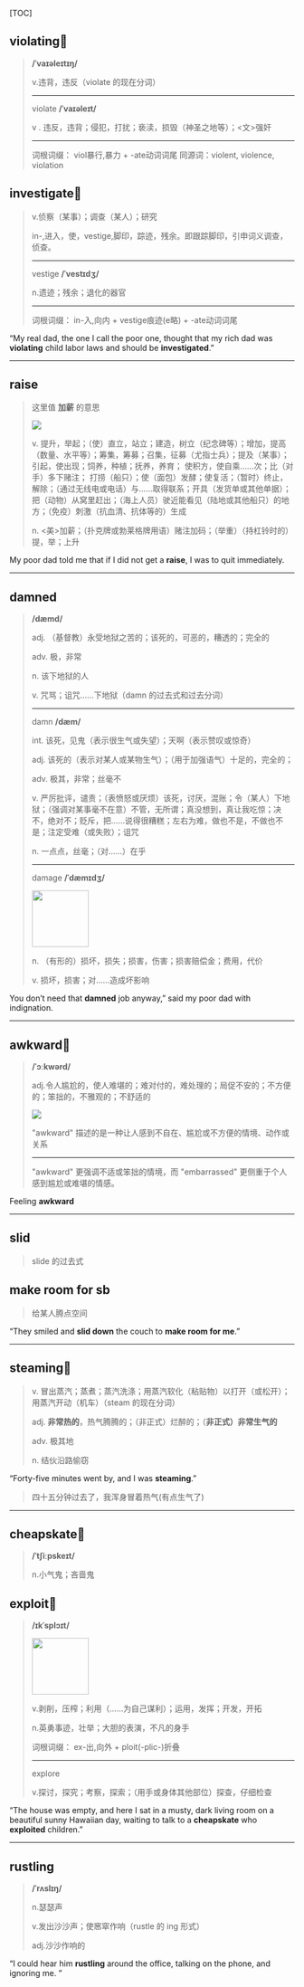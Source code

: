 [TOC]

## violating🚩

> **/ˈvaɪəleɪtɪŋ/**
>
> v.违背，违反（violate 的现在分词）
>
> ---
>
> violate  **/ˈvaɪəleɪt/**
>
> v . 违反，违背；侵犯，打扰；亵渎，损毁（神圣之地等）；<文>强奸
>
> ---
>
> 词根词缀： viol暴行,暴力 + -ate动词词尾 同源词：violent, violence, violation

## investigate🚩

> v.侦察（某事）；调查（某人）；研究
>
> in-,进入，使，vestige,脚印，踪迹，残余。即跟踪脚印，引申词义调查，侦查。
>
> ---
>
> vestige **/ˈvestɪdʒ/**
>
> n.遗迹；残余；退化的器官
>
> ---
>
>  词根词缀： in-入,向内 + vestige痕迹(e略) + -ate动词词尾

“My real dad, the one I call the poor one, thought that my rich dad was **violating** child labor laws and should be **investigated**.”

---

## raise

> 这里值  **加薪** 的意思
>
> <img src="https://ydlunacommon-cdn.nosdn.127.net/fa4ffeff4a58cd23d92341fc452f7b6a.jpg" widht="100">
>
> v.
> 提升，举起；（使）直立，站立；建造，树立（纪念碑等）；增加，提高（数量、水平等）；筹集，筹募；召集，征募（尤指士兵）；提及（某事）；引起，使出现；饲养，种植；抚养，养育； 使积方，使自乘……次；比（对手）多下赌注； 打捞（船只）；使（面包）发酵；使复活；（暂时）终止，解除；（通过无线电或电话）与……取得联系；开具（发货单或其他单据）；把（动物）从窝里赶出；（海上人员）驶近能看见（陆地或其他船只）的地方；（免疫）刺激（抗血清、抗体等的）生成
>
> n.
> <美>加薪；（扑克牌或勃莱格牌用语）赌注加码；（举重）（持杠铃时的）提，举；上升

My poor dad told me that if I did not get a **raise**, I was to quit immediately.

---

## damned

> **/dæmd/**
>
> adj.
> （基督教）永受地狱之苦的；该死的，可恶的，糟透的；完全的
>
> adv.
> 极，非常
>
> n.
> 该下地狱的人
>
> v.
> 咒骂；诅咒……下地狱（damn 的过去式和过去分词）
>
> ---
>
> damn **/dæm/**
>
> int.
> 该死，见鬼（表示很生气或失望）；天啊（表示赞叹或惊奇）
>
> adj.
> 该死的（表示对某人或某物生气）；（用于加强语气）十足的，完全的；
>
> adv.
> 极其，非常；丝毫不
>
> v.
> 严厉批评，谴责；（表愤怒或厌烦）该死，讨厌，混账；令（某人）下地狱；（强调对某事毫不在意）不管，无所谓；真没想到，真让我吃惊；决不，绝对不；贬斥，把……说得很糟糕；左右为难，做也不是，不做也不是；注定受难（或失败）；诅咒
>
> n.
> 一点点，丝毫；（对……）在乎
>
> ---
>
> damage **/ˈdæmɪdʒ/**
>
> <img src="https://ydlunacommon-cdn.nosdn.127.net/acc069fd53b9c30c1e13b4c4e313855c.jpg" width="100" >
>
> n.
> （有形的）损坏，损失；损害，伤害；损害赔偿金；费用，代价
>
> v.
> 损坏，损害；对……造成坏影响

You don’t need that **damned** job anyway,” said my poor dad with indignation.

---

## awkward🚩

> **/ˈɔːkwərd/**
>
> adj.令人尴尬的，使人难堪的；难对付的，难处理的；局促不安的；不方便的；笨拙的，不雅观的；不舒适的
>
> <img src="https://ydlunacommon-cdn.nosdn.127.net/1bcf6ed75537f133f0227f9a2ad813bb.jpg" widht = 100>
>
> "awkward" 描述的是一种让人感到不自在、尴尬或不方便的情境、动作或关系
>
> ---
>
> "awkward" 更强调不适或笨拙的情境，而 "embarrassed" 更侧重于个人感到尴尬或难堪的情感。

Feeling **awkward**

---

## slid

> slide 的过去式

## make room for sb

> 给某人腾点空间

“They smiled and **slid down** the couch to **make room for me**.”

---

## steaming🚩

> v.
> 冒出蒸汽；蒸煮；蒸汽洗涤；用蒸汽软化（粘贴物）以打开（或松开）；用蒸汽开动（机车）（steam 的现在分词）
>
> adj.
> **非常热的**，热气腾腾的；（非正式）烂醉的；（**非正式）非常生气的**
>
> adv.
> 极其地
>
> n.
> 结伙沿路偷窃

“Forty-five minutes went by, and I was **steaming**.”

> 四十五分钟过去了，我浑身冒着热气(有点生气了)

---

## cheapskate🚩

> **/ˈtʃiːpskeɪt/**
>
> n.小气鬼；吝啬鬼

## exploit🚩

> **/ɪkˈsplɔɪt/**
>
> <img src="https://ydlunacommon-cdn.nosdn.127.net/ac47f0f8a2a4ca7308411247462e2ebd.jpg" width = 100>
>
> v.剥削，压榨；利用（……为自己谋利）；运用，发挥；开发，开拓
>
> n.英勇事迹，壮举；大胆的表演，不凡的身手
>
> 词根词缀： ex-出,向外 + ploit(-plic-)折叠
>
> ---
>
> explore 
>
> v.探讨，探究；考察，探索；（用手或身体其他部位）探查，仔细检查

“The house was empty, and here I sat in a musty, dark living room on a beautiful sunny Hawaiian day, waiting to talk to a **cheapskate** who **exploited** children.”

---

## rustling

> **/ˈrʌslɪŋ/**
>
> n.瑟瑟声
> 
>v.发出沙沙声；使窸窣作响（rustle 的 ing 形式）
> 
> adj.沙沙作响的

“I could hear him **rustling** around the office, talking on the phone, and ignoring me. ”

